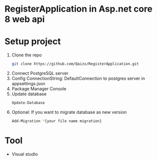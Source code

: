 # RegisterApplication in Asp.net core 8 web api

# Setup project
1. Clone the repo
   ```sh
   git clone https://github.com/Qaizx/RegisterApplication.git
   ```
2. Connect PostgreSQL server
3. Config ConnectionString: DefaultConnection to postgres server in appsettings.json
4. Package Manager Console
  1. Update database
     ```sh
     Update-Database
     ```
  2. Optional: If you want to migrate database as new version
      ```sh
      Add-Migration *{your file name migration}
      ```

# Tool
- Visual studio

